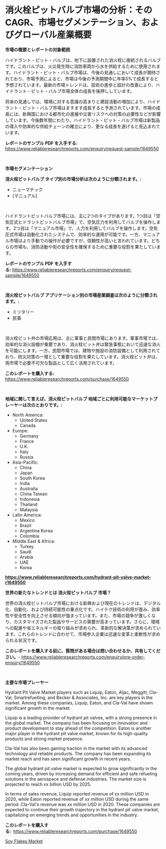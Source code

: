 <p><h1>消火栓ピットバルブ市場の分析：そのCAGR、市場セグメンテーション、およびグローバル産業概要</h1></p><p><strong>市場の概要とレポートの対象範囲</strong></p>
<p><p>ハイドラント・ピット・バルブは、地下に設置された消火栓に接続されるバルブです。このバルブは、火災発生時に消防車両から水を供給するために使用されます。ハイドラント・ピット・バルブ市場は、今後の見通しにおいて成長が期待されており、市場予測によると、市場は今後の予測期間中に年率5%で成長すると予想されています。最新の市場トレンドは、技術の進歩と設計の改善により、ハイドラント・ピット・バルブ市場全体の成長を後押ししています。</p><p>将来の見通しでは、環境に対する意識の高まりと建設活動の増加により、ハイドラント・ピット・バルブ市場はますます成長すると予測されています。市場の成長には、新興国における都市化の進展や災害リスクへの対策の必要性などが影響しています。今後数年間にわたり、ハイドラント・ピット・バルブ市場は新製品の導入や効率的な供給チェーンの確立により、更なる成長を遂げると見込まれています。</p></p>
<p><strong>レポートのサンプル PDF を入手する:</strong> <a href="https://www.reliableresearchreports.com/enquiry/request-sample/1649550">https://www.reliableresearchreports.com/enquiry/request-sample/1649550</a></p>
<p>&nbsp;</p>
<p><strong>市場セグメンテーション</strong></p>
<p><strong>消火栓ピットバルブ タイプ別の市場分析は次のように分類されます。:</strong></p>
<p><ul><li>ニューマチック</li><li>[マニュアル]</li></ul></p>
<p>&nbsp;</p>
<p><p>ハイドラントピットバルブ市場には、主に2つのタイプがあります。1つ目は「空気圧式ヒドラントピットバルブ市場」で、空気圧力を利用してバルブを操作します。2つ目は「マニュアル市場」で、人力を利用してバルブを操作します。空気圧式市場は自動化されたシステムで、効率的な運用が可能です。一方、マニュアル市場はより手動での操作が必要ですが、信頼性が高いと言われています。どちらの市場も、消防活動や街の安全性を確保するために重要な役割を果たしています。</p></p>
<p><strong>レポートのサンプル PDF を入手する:</strong>&nbsp;<a href="https://www.reliableresearchreports.com/enquiry/request-sample/1649550">https://www.reliableresearchreports.com/enquiry/request-sample/1649550</a></p>
<p>&nbsp;</p>
<p><strong> 消火栓ピットバルブ アプリケーション別の市場産業調査は次のように分類されます。:</strong></p>
<p><ul><li>ミリタリー</li><li>民事</li></ul></p>
<p>&nbsp;</p>
<p><p>消火栓ピット弁の市場応用は、主に軍事と民間市場にあります。軍事市場では、効率的な消火設備が重要であり、消火栓ピット弁は緊急事態において迅速な消火を可能にします。一方、民間市場では、建物や施設の消防設備として利用されており、防災対策の一環として重要な役割を果たしています。消火栓ピット弁は、両市場で必要不可欠な製品として広く活用されています。</p></p>
<p><strong>このレポートを購入する:</strong>&nbsp; <a href="https://www.reliableresearchreports.com/purchase/1649550">https://www.reliableresearchreports.com/purchase/1649550</a></p>
<p>&nbsp;</p>
<p><strong>地域に関して言えば、消火栓ピットバルブ 地域ごとに利用可能なマーケットプレーヤーは次のとおりです。:</strong></p>
<p><ul>
    <li>
        North America:
        <ul>
            <li>United States</li>
            <li>Canada</li>
        </ul>
    </li>
    <li>
        Europe:
        <ul>
            <li>Germany</li>
            <li>France</li>
            <li>U.K.</li>
            <li>Italy</li>
            <li>Russia</li>
        </ul>
    </li>
    <li>
        Asia-Pacific:
        <ul>
            <li>China</li>
            <li>Japan</li>
            <li>South Korea</li>
            <li>India</li>
            <li>Australia</li>
            <li>China Taiwan</li>
            <li>Indonesia</li>
            <li>Thailand</li>
            <li>Malaysia</li>
        </ul>
    </li>
    <li>
        Latin America:
        <ul>
            <li>Mexico</li>
            <li>Brazil</li>
            <li>Argentina Korea</li>
            <li>Colombia</li>
        </ul>
    </li>
    <li>
        Middle East & Africa:
        <ul>
            <li>Turkey</li>
            <li>Saudi</li>
            <li>Arabia</li>
            <li>UAE</li>
            <li>Korea</li>
        </ul>
    </li>
    </ul></p>
<p><strong><a href="https://www.reliableresearchreports.com/hydrant-pit-valve-market-r1649550">https://www.reliableresearchreports.com/hydrant-pit-valve-market-r1649550</a></strong>&nbsp;</p>
<p><strong>世界の新たなトレンドとは 消火栓ピットバルブ 市場？</strong></p>
<p><p>世界の消火栓ピットバルブ市場における新興および現在のトレンドは、デジタル化、自動化、および持続可能性の重点化です。ハイテク技術の利用が進み、効率性や安全性を向上させる傾向が強まっています。また、市場の競争が激しくなり、カスタマイズされた製品やサービスの需要が高まっています。さらに、環境への配慮や省エネルギーの取り組みが求められ、革新的な解決策が求められています。これらのトレンドに合わせて、市場参入企業は迅速な変革と柔軟性が求められる状況です。</p></p>
<p><strong>このレポートを購入する前に、質問がある場合は問い合わせるか、共有してください。</strong>- <a href="https://www.reliableresearchreports.com/enquiry/pre-order-enquiry/1649550">https://www.reliableresearchreports.com/enquiry/pre-order-enquiry/1649550</a></p>
<p>&nbsp;</p>
<p><strong>主要な市場プレーヤー</strong></p>
<p><p>Hydrant Pit Valve Market players such as Liquip, Eaton, Aljac, Meggitt, Cla-Val, Smartrefuelling, and Becker & Associates, Inc. are key players in the market. Among these companies, Liquip, Eaton, and Cla-Val have shown significant growth in the market.</p><p>Liquip is a leading provider of hydrant pit valves, with a strong presence in the global market. The company has been focusing on innovation and product development to stay ahead of the competition. Eaton is another major player in the hydrant pit valve market, known for its high-quality products and strong market presence.</p><p>Cla-Val has also been gaining traction in the market with its advanced technology and reliable products. The company has been expanding its market reach and has seen significant growth in recent years.</p><p>The global hydrant pit valve market is expected to grow significantly in the coming years, driven by increasing demand for efficient and safe refueling solutions in the aerospace and defense industries. The market size is projected to reach xx billion USD by 2025.</p><p>In terms of sales revenue, Liquip reported revenue of xx million USD in 2020, while Eaton reported revenue of xx million USD during the same period. Cla-Val's revenue was xx million USD in 2020. These companies are expected to continue their growth trajectory in the hydrant pit valve market, capitalizing on emerging trends and opportunities in the industry.</p></p>
<p><strong>このレポートを購入する:</strong>&nbsp;&nbsp;<a href="https://www.reliableresearchreports.com/purchase/1649550">https://www.reliableresearchreports.com/purchase/1649550</a></p>
<p><p><a href="https://eight-handstand-8fb.notion.site/Soy-Flakes-Market-Comprehensive-Assessment-by-Type-Application-and-Geography-b0f6cf05f0de4e9789f7b3bcb41df07e">Soy Flakes Market</a></p></p>
